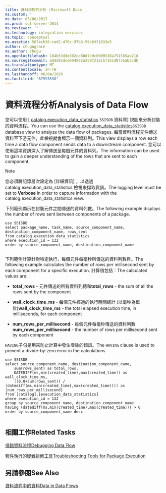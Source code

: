```yaml
---
title: 資料流程的分析 |Microsoft Docs
ms.custom: ''
ms.date: 03/06/2017
ms.prod: sql-server-2014
ms.reviewer: ''
ms.technology: integration-services
ms.topic: conceptual
ms.assetid: 5654cb30-cad2-470c-97b3-59cb331033e5
author: chugugrace
ms.author: chugu
ms.openlocfilehash: 184b53d3e982cd80d7c9c0909538a751585ae21d
ms.sourcegitcommit: ad4d92dce894592a259721a1571b1d8736abacdb
ms.translationtype: MT
ms.contentlocale: zh-TW
ms.lasthandoff: 08/04/2020
ms.locfileid: "87593530"
---
```

# <a name="analysis-of-data-flow"></a><span data-ttu-id="e58a4-102">資料流程分析</span><span class="sxs-lookup"><span data-stu-id="e58a4-102">Analysis of Data Flow</span></span>
  <span data-ttu-id="e58a4-103">您可以使用 [ [catalog.execution_data_statistics](../relational-databases/statistics/statistics.md) `SSISDB` 資料庫] 視圖來分析封裝的資料流程。</span><span class="sxs-lookup"><span data-stu-id="e58a4-103">You can use the [catalog.execution_data_statistics](../relational-databases/statistics/statistics.md)`SSISDB` database view to analyze the data flow of packages.</span></span> <span data-ttu-id="e58a4-104">每當資料流程元件傳送資料至下游元件，此檢視就會顯示一個資料列。</span><span class="sxs-lookup"><span data-stu-id="e58a4-104">This view displays a row each time a data flow component sends data to a downstream component.</span></span> <span data-ttu-id="e58a4-105">您可以使用這項資訊深入了解傳送至每個元件的資料列。</span><span class="sxs-lookup"><span data-stu-id="e58a4-105">The information can be used to gain a deeper understanding of the rows that are sent to each component.</span></span>  
  
> [!NOTE]  
>  <span data-ttu-id="e58a4-106">您必須將記錄層次設定為 [詳細資訊]  ，以透過 catalog.execution_data_statistics 檢視來擷取資訊。</span><span class="sxs-lookup"><span data-stu-id="e58a4-106">The logging level must be set to **Verbose** in order to capture information with the catalog.execution_data_statistics view.</span></span>  
  
 <span data-ttu-id="e58a4-107">下列範例顯示在封裝元件之間傳送的資料列數。</span><span class="sxs-lookup"><span data-stu-id="e58a4-107">The following example displays the number of rows sent between components of a package.</span></span>  
  
```  
use SSISDB  
select package_name, task_name, source_component_name, destination_component_name, rows_sent  
from catalog.execution_data_statistics  
where execution_id = 132  
order by source_component_name, destination_component_name  
  
```  
  
 <span data-ttu-id="e58a4-108">下列範例計算針對特定執行，每個元件每毫秒所傳送的資料列數目。</span><span class="sxs-lookup"><span data-stu-id="e58a4-108">The following example calculates the number of rows per millisecond sent by each component for a specific execution.</span></span> <span data-ttu-id="e58a4-109">計算值包括：</span><span class="sxs-lookup"><span data-stu-id="e58a4-109">The calculated values are:</span></span>  
  
-   <span data-ttu-id="e58a4-110">**total_rows** - 元件傳送的所有資料列總和</span><span class="sxs-lookup"><span data-stu-id="e58a4-110">**total_rows** - the sum of all the rows sent by the component</span></span>  
  
-   <span data-ttu-id="e58a4-111">**wall_clock_time_ms** - 每個元件經過的執行時間總計 (以毫秒為單位)</span><span class="sxs-lookup"><span data-stu-id="e58a4-111">**wall_clock_time_ms** - the total elapsed execution time, in milliseconds, for each component</span></span>  
  
-   <span data-ttu-id="e58a4-112">**num_rows_per_millisecond** - 每個元件每毫秒傳送的資料列數</span><span class="sxs-lookup"><span data-stu-id="e58a4-112">**num_rows_per_millisecond** - the number of rows per millisecond sent by each component</span></span>  
  
 <span data-ttu-id="e58a4-113">`HAVING`子句是用來防止計算中發生零除的錯誤。</span><span class="sxs-lookup"><span data-stu-id="e58a4-113">The `HAVING` clause is used to prevent a divide-by-zero error in the calculations.</span></span>  
  
```  
use SSISDB  
select source_component_name, destination_component_name,  
    sum(rows_sent) as total_rows,  
    DATEDIFF(ms,min(created_time),max(created_time)) as wall_clock_time_ms,  
    ((0.0+sum(rows_sent)) / (datediff(ms,min(created_time),max(created_time)))) as [num_rows_per_millisecond]  
from [catalog].[execution_data_statistics]  
where execution_id = 132  
group by source_component_name, destination_component_name  
having (datediff(ms,min(created_time),max(created_time))) > 0  
order by source_component_name desc  
  
```  
  
## <a name="related-tasks"></a><span data-ttu-id="e58a4-114">相關工作</span><span class="sxs-lookup"><span data-stu-id="e58a4-114">Related Tasks</span></span>  
 [<span data-ttu-id="e58a4-115">偵錯資料流程</span><span class="sxs-lookup"><span data-stu-id="e58a4-115">Debugging Data Flow</span></span>](troubleshooting/debugging-data-flow.md)  
  
 [<span data-ttu-id="e58a4-116">套件執行的疑難排解工具</span><span class="sxs-lookup"><span data-stu-id="e58a4-116">Troubleshooting Tools for Package Execution</span></span>](troubleshooting/troubleshooting-tools-for-package-execution.md)  
  
## <a name="see-also"></a><span data-ttu-id="e58a4-117">另請參閱</span><span class="sxs-lookup"><span data-stu-id="e58a4-117">See Also</span></span>  
 [<span data-ttu-id="e58a4-118">資料流程中的資料</span><span class="sxs-lookup"><span data-stu-id="e58a4-118">Data in Data Flows</span></span>](data-flow/data-in-data-flows.md)  
  
  
